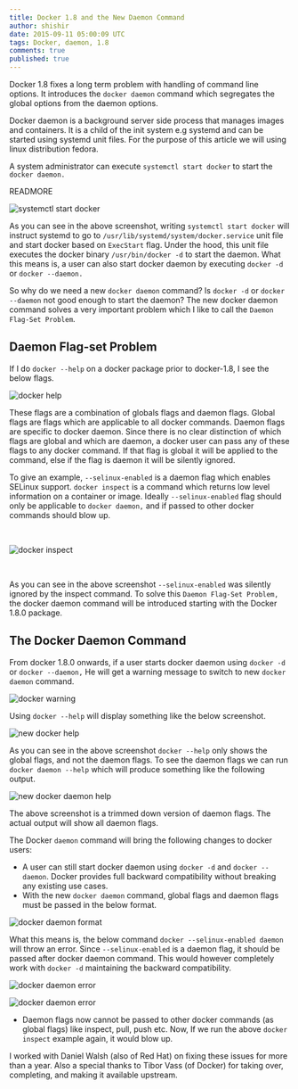 ```yaml
---
title: Docker 1.8 and the New Daemon Command
author: shishir
date: 2015-09-11 05:00:09 UTC
tags: Docker, daemon, 1.8
comments: true
published: true
---
```


Docker 1.8 fixes a long term problem with handling of command line options. It introduces the `docker daemon` command which segregates the global options from the daemon options.

Docker daemon is a background server side process that manages images and containers. It is a child of the init system e.g systemd and can be started using systemd unit files. For the purpose of this article we will using linux distribution fedora.

A system administrator can execute `systemctl start docker` to start the `docker daemon.`

READMORE

![systemctl start docker](images/docker_daemon_start.png)

As you can see in the above screenshot, writing `systemctl start docker` will instruct systemd to go to `/usr/lib/systemd/system/docker.service` unit file and start docker based on `ExecStart` flag. Under the hood, this unit file executes the docker binary `/usr/bin/docker -d` to start the daemon. What this means is, a user can also start docker daemon by executing `docker -d` or `docker --daemon.`

So why do we need a new `docker daemon` command? Is `docker -d` or `docker --daemon` not good enough to start the daemon? The new docker daemon command solves a very important problem which I like to call the `Daemon Flag-Set Problem`.

## Daemon Flag-set Problem

If I do `docker --help` on a docker package prior to docker-1.8, I see the below flags.

![docker help](images/docker_help.png)

These flags are a combination of globals flags and daemon flags. Global flags are flags which are applicable to all docker commands. Daemon flags are specific to docker daemon. Since there is no clear distinction of which flags are global and which are daemon, a docker user can pass any of these flags to any docker command. If that flag is global it will be applied to the command, else if the flag is daemon it will be silently ignored. 

To give an example, `--selinux-enabled` is a daemon flag which enables SELinux support. `docker inspect` is a command which returns low level information on a container or image. Ideally `--selinux-enabled` flag should only be applicable to `docker daemon,` and if passed to other docker commands should blow up.

<br/>

![docker inspect](images/docker_inspect.png)

<br/>

As you can see in the above screenshot `--selinux-enabled` was silently ignored by the inspect command. To solve this `Daemon Flag-Set Problem,` the docker daemon command will be introduced starting with the Docker 1.8.0 package.

## The Docker Daemon Command

From docker 1.8.0 onwards, if a user starts docker daemon using `docker -d` or `docker --daemon,` He will get a warning message to switch to new `docker daemon` command.

![docker warning](images/docker-d.png)

Using `docker --help` will display something like the below screenshot.

![new docker help](images/new_docker_help.png)

As you can see in the above screenshot `docker --help` only shows the global flags, and not the daemon flags. To see the daemon flags we can run `docker daemon --help` which will produce something like the following output.

![new docker daemon help](images/new_docker_daemon_help.png)

The above screenshot is a trimmed down version of daemon flags. The actual output will show all daemon flags.

The Docker `daemon` command will bring the following changes to docker users:

 * A user can still start docker daemon using `docker -d` and `docker --daemon`. Docker provides full backward compatibility without breaking any existing use cases.
 * With the new `docker daemon` command, global flags and daemon flags must be passed in the below format.

![docker daemon format](images/docker_daemon_format.png)

  What this means is, the below command `docker --selinux-enabled daemon` will throw an error. Since `--selinux-enabled` is a daemon flag, it should be passed after docker daemon command. This would however completely work with `docker -d` maintaining the backward compatibility.
	
![docker daemon error](images/docker-selinux.png)

![docker daemon error](images/docker_daemon_error.png)

 * Daemon flags now cannot be passed to other docker commands (as global flags) like inspect, pull, push etc. Now, If we run the above  `docker inspect` example again, it would blow up.

I worked with Daniel Walsh (also of Red Hat) on fixing these issues for more than a year. Also a special thanks to Tibor Vass (of Docker) for taking over, completing, and making it available upstream.
